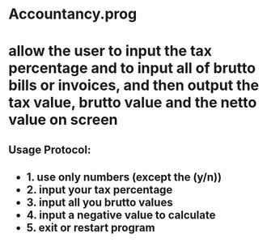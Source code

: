  <h1>Accountancy.prog<h1> 
 <p>allow the user to input the tax percentage and to input all of brutto bills or invoices, and then output the tax value, brutto value and the netto value on screen<p>

<h2>Usage Protocol:<h2>
<ul>
  <li>1. use only numbers (except the (y/n))</li>
  <li>2. input your tax percentage</li>
  <li>3. input all you brutto values</li>
  <li>4. input a negative value to calculate</li>
  <li>5. exit or restart program</li>
<ul>
